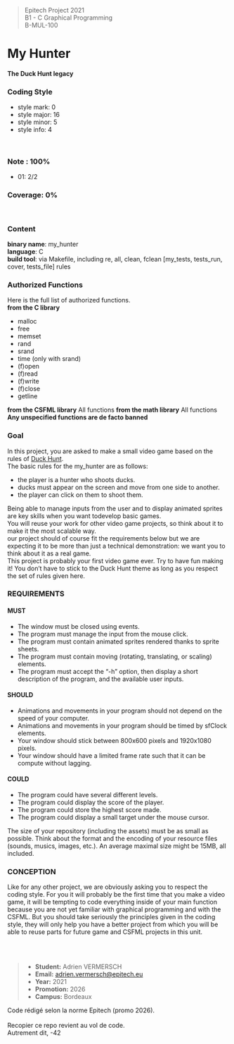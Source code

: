 > Epitech Project 2021 <br>
> B1 - C Graphical Programming<br>
> B-MUL-100

# My Hunter
#### The Duck Hunt legacy

### Coding Style
- style mark: 0<br>
- style major: 16
- style minor: 5
- style info: 4
<br>

### Note : 100%
- 01: 2/2

### Coverage: 0%
<br>

### Content
**binary name**: my_hunter<br>
**language**: C<br>
**build tool**: via Makefile, including re, all, clean, fclean [my_tests, tests_run, cover, tests_file] rules
<br>

### Authorized Functions
Here is the full list of authorized functions.<br>
**from the C library**
- malloc
- free
- memset
- rand
- srand
- time (only with srand)
- (f)open
- (f)read
- (f)write
- (f)close
- getline

**from the CSFML library**
All functions
**from the math library**
All functions
<br>
**Any unspecified functions are de facto banned**

### Goal
In this project, you are asked to make a small video game based on the rules of [Duck Hunt](https://en.wikipedia.org/wiki/Duck_Hunt). <br>
The basic rules for the my_hunter are as follows:

- the player is a hunter who shoots ducks.<br>
- ducks must appear on the screen and move from one side to another.<br>
- the player can click on them to shoot them.<br>

Being able to manage inputs from the user and to display animated sprites are key skills when you want todevelop basic games.
<br>You will reuse your work for other video game projects, so think about it to make it the
most scalable way.
<br>our project should of course fit the requirements below but we are expecting it to be more than just a
technical demonstration: we want you to think about it as a real game.<br>
This project is probably your first video game ever. Try to have fun making it! You don’t
have to stick to the Duck Hunt theme as long as you respect the set of rules given here.
<br>

### REQUIREMENTS
#### MUST
- The window must be closed using events.<br>
- The program must manage the input from the mouse click.<br>
- The program must contain animated sprites rendered thanks to sprite sheets.<br>
- The program must contain moving (rotating, translating, or scaling) elements.<br>
- The program must accept the “-h” option, then display a short description of the program, and the available user inputs.<br>

#### SHOULD
- Animations and movements in your program should not depend on the speed of your computer.<br>
- Animations and movements in your program should be timed by sfClock elements.<br>
- Your window should stick between 800x600 pixels and 1920x1080 pixels.<br>
- Your window should have a limited frame rate such that it can be compute without lagging.<br>

#### COULD
- The program could have several different levels.<br>
- The program could display the score of the player.<br>
- The program could store the highest score made.<br>
- The program could display a small target under the mouse cursor.<br>

The size of your repository (including the assets) must be as small as possible. Think
about the format and the encoding of your resource files (sounds, musics, images, etc.).
An average maximal size might be 15MB, all included.

### CONCEPTION
Like for any other project, we are obviously asking you to respect the coding style.
For you it will probably be the first time that you make a video game, it will be tempting to code everything
inside of your main function because you are not yet familiar with graphical programming and with the
CSFML. But you should take seriously the principles given in the coding style, they will only help you have
a better project from which you will be able to reuse parts for future game and CSFML projects in this unit.

<br><br>

>- **Student:** Adrien VERMERSCH
>-  **Email:** adrien.vermersch@epitech.eu
>- **Year:** 2021
>- **Promotion:** 2026
>- **Campus:** Bordeaux

Code rédigé selon la norme Epitech (promo 2026).<br><br>
Recopier ce repo revient au vol de code.<br>
Autrement dit, -42<br><br>
